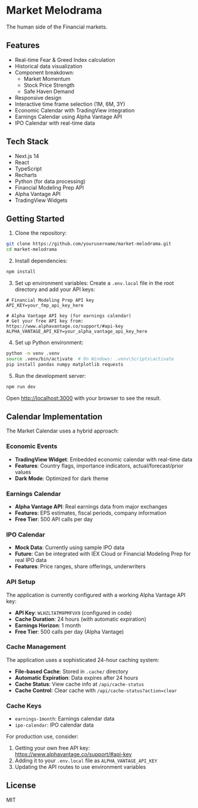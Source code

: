 # Market Melodrama

The human side of the Financial markets.

## Features

- Real-time Fear & Greed Index calculation
- Historical data visualization
- Component breakdown:
  - Market Momentum
  - Stock Price Strength
  - Safe Haven Demand
- Responsive design
- Interactive time frame selection (1M, 6M, 3Y)
- Economic Calendar with TradingView integration
- Earnings Calendar using Alpha Vantage API
- IPO Calendar with real-time data

## Tech Stack

- Next.js 14
- React
- TypeScript
- Recharts
- Python (for data processing)
- Financial Modeling Prep API
- Alpha Vantage API
- TradingView Widgets

## Getting Started

1. Clone the repository:
```bash
git clone https://github.com/yourusername/market-melodrama.git
cd market-melodrama
```

2. Install dependencies:
```bash
npm install
```

3. Set up environment variables:
Create a `.env.local` file in the root directory and add your API keys:
```
# Financial Modeling Prep API key
API_KEY=your_fmp_api_key_here

# Alpha Vantage API key (for earnings calendar)
# Get your free API key from: https://www.alphavantage.co/support/#api-key
ALPHA_VANTAGE_API_KEY=your_alpha_vantage_api_key_here
```

4. Set up Python environment:
```bash
python -m venv .venv
source .venv/bin/activate  # On Windows: .venv\Scripts\activate
pip install pandas numpy matplotlib requests
```

5. Run the development server:
```bash
npm run dev
```

Open [http://localhost:3000](http://localhost:3000) with your browser to see the result.

## Calendar Implementation

The Market Calendar uses a hybrid approach:

### Economic Events
- **TradingView Widget**: Embedded economic calendar with real-time data
- **Features**: Country flags, importance indicators, actual/forecast/prior values
- **Dark Mode**: Optimized for dark theme

### Earnings Calendar
- **Alpha Vantage API**: Real earnings data from major exchanges
- **Features**: EPS estimates, fiscal periods, company information
- **Free Tier**: 500 API calls per day

### IPO Calendar
- **Mock Data**: Currently using sample IPO data
- **Future**: Can be integrated with IEX Cloud or Financial Modeling Prep for real IPO data
- **Features**: Price ranges, share offerings, underwriters

### API Setup
The application is currently configured with a working Alpha Vantage API key:
- **API Key**: `WLHZLTATM9PMFVX9` (configured in code)
- **Cache Duration**: 24 hours (with automatic expiration)
- **Earnings Horizon**: 1 month
- **Free Tier**: 500 calls per day (Alpha Vantage)

### Cache Management
The application uses a sophisticated 24-hour caching system:
- **File-based Cache**: Stored in `.cache/` directory
- **Automatic Expiration**: Data expires after 24 hours
- **Cache Status**: View cache info at `/api/cache-status`
- **Cache Control**: Clear cache with `/api/cache-status?action=clear`

### Cache Keys
- `earnings-1month`: Earnings calendar data
- `ipo-calendar`: IPO calendar data

For production use, consider:
1. Getting your own free API key: https://www.alphavantage.co/support/#api-key
2. Adding it to your `.env.local` file as `ALPHA_VANTAGE_API_KEY`
3. Updating the API routes to use environment variables

## License

MIT
